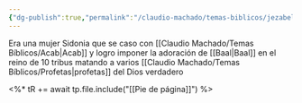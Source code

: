```yaml
---
{"dg-publish":true,"permalink":"/claudio-machado/temas-biblicos/jezabel/","title":"Jezabel"}
---
```


Era una mujer Sidonia que se caso con [[Claudio Machado/Temas Bíblicos/Acab\|Acab]] y logro imponer la adoración de [[Baal\|Baal]] en el reino de 10 tribus matando a varios [[Claudio Machado/Temas Bíblicos/Profetas\|profetas]] del Dios verdadero 




<%* tR += await tp.file.include("[[Pie de página]]") %>
